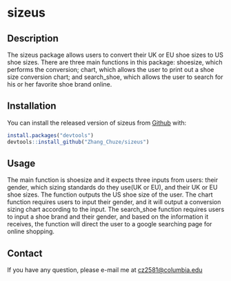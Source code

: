 
<!-- README.md is generated from README.Rmd. Please edit that file -->

# sizeus

## Description

The sizeus package allows users to convert their UK or EU shoe sizes to
US shoe sizes. There are three main functions in this package: shoesize,
which performs the conversion; chart, which allows the user to print out
a shoe size conversion chart; and search\_shoe, which allows the user to
search for his or her favorite shoe brand online.

## Installation

You can install the released version of sizeus from
[Github](https://github.com) with:

``` r
install.packages("devtools")
devtools::install_github("Zhang_Chuze/sizeus")
```

## Usage

The main function is shoesize and it expects three inputs from users:
their gender, which sizing standards do they use(UK or EU), and their UK
or EU shoe sizes. The function outputs the US shoe size of the user. The
chart function requires users to input their gender, and it will output
a conversion sizing chart according to the input. The search\_shoe
function requires users to input a shoe brand and their gender, and
based on the information it receives, the function will direct the user
to a google searching page for online shopping.

## Contact

If you have any question, please e-mail me at <cz2581@columbia.edu>
